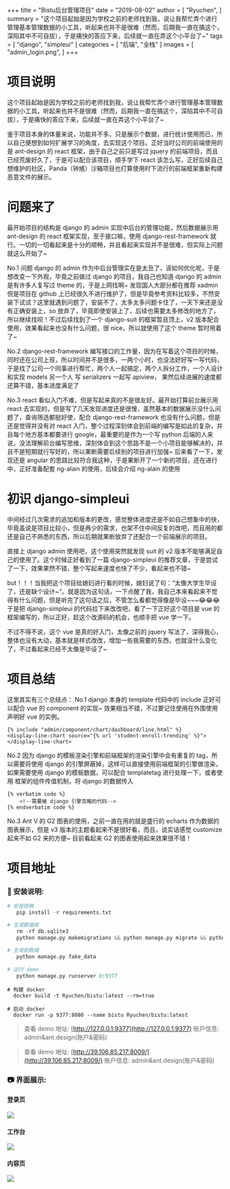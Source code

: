 +++
title = "Bistu后台管理项目"
date = "2019-08-02"
author = [
    "Ryuchen",
]
summary = "这个项目起始是因为学校之前的老师找到我，说让我帮忙弄个进行管理基本管理数据的小工具，听起来也并不是很难（然而，后期我一直在搞这个，深陷其中不可自拔），于是痛快的答应下来，后续就一直在弄这个小平台了~"
tags = [
    "django",
    "simpleui"
]
categories = [
    "后端",
    "全栈"
]
images = [
    "admin_login.png",
]
+++

# 项目说明

这个项目起始是因为学校之前的老师找到我，说让我帮忙弄个进行管理基本管理数据的小工具，听起来也并不是很难（然而，后期我一直在搞这个，深陷其中不可自拔），于是痛快的答应下来，后续就一直在弄这个小平台了~

鉴于项目本身的体量来说，功能并不多，只是展示个数据，进行统计使用而已，所以自己便想到如何扩展学习的角度，去实现这个项目。正好当时公司的前端使用的是 ant-design 的 react 框架，由于自己之前只是写过 jquery 的前端项目，而且已经荒废好久了，于是可以配合该项目，顺手学下 react 该怎么写，正好后续自己想维护的社区，Panda（钟馗）沙箱项目也打算使用时下流行的前端框架重新构建恶意文件的展示。

# 问题来了
最开始项目的结构是 django 的 admin 实现中后台的管理功能，然后数据展示用 ant-design 的 react 框架实现，至于接口嘛，使用 django-rest-framework 就行。一切的一切看起来是十分的顺畅，并且看起来实现并不是很难，但实际上问题就这么开始了~

No.1 问题 django 的 admin 作为中后台管理实在是太丑了，该如何优化呢，于是想改变一下外观，毕竟之前做过 django 的项目，我自己也知道 django 的 admin 是有许多人复写过 theme 的，于是上网找啊~ 发现国人大部分都在推荐 xadmin 但是项目在 github 上已经很久不进行维护了，但是毕竟参考资料比较多，不然安装下试试？这里就遇到问题了，安装不了，太多太多问题卡住了，一天下来还是没有正确安装上，so 放弃了，毕竟即使安装上了，后续也需要太多修改的地方了，所以继续找呗！不过后续找到了一个 django-suit 的框架暂且顶上，v2 版本配合使用，效果看起来也没有什么问题，很 nice，所以就使用了这个 theme 暂时用着了~

No.2 django-rest-framework 编写接口的工作量，因为在写着这个项目的时候，同时还在公司上班，所以时间并不是很多，一两个小时，也没法好好写一写代码，于是找了公司一个同事进行帮忙，两个人一起搞定，两个人拆分工作，一个人设计和实现 models 另一个人 写 serializers 一起写 apiview， 果然后续进展的速度都还算不错，基本进度满足了

No.3 react 看似入门不难，但是写起来真的不是很友好。最开始打算前台展示用 react 去实现的，但是写了几天发现进度还是很慢，虽然基本的数据展示没什么问题了，查询筛选都挺好使，配合 django-rest-framework 也没有什么问题，但是还是觉得并没有对 react 入门，整个过程深刻体会到前端的编写是如此的复杂，并且每个地方基本都要进行 google，最重要的是作为一个写 python 后端的人来说，没法理解前台编写思维，深刻体会到这个思路不是一个小项目能够解决的，并且不是短期就行写好的，所以果断需要后续别的项目进行加强~ 后来看了一下，发现还是 angular 的思路比较符合我这种，于是果断开了一个新的项目，还在进行中，正好准备配套 ng-alain 的使用，后续会介绍 ng-alain 的使用

# 初识 django-simpleui
中间经过几次需求的追加和版本的更改，感觉整体进度还是不如自己想象中的快，毕竟虽说是项目比较小，但是再少的需求，也架不住中间反复的改吧，而且用的都还是自己不熟悉的东西，所以后期就果断放弃了还配合一个前端展示的项目。

直接上 django admin 使用吧，这个使用突然就发现 suit 的 v2 版本不能够满足自己的使用了。这个时候正好看到了一篇 django-simpleui 的推荐文章，于是尝试了一下，效果果然不错，整个写起来速度也快了不少，看起来也不错~

but！！！当我把这个项目给媳妇进行看的时候，媳妇说了句：“太像大学生毕设了，还是缺个设计~”。就是因为这句话，一下点醒了我，我自己本来看起来不觉得有什么问题，但是听完了这句话之后，不管怎么看都觉得像是毕设~~~😂😂😂 于是把 django-simpleui 的代码拉下来改改吧，看了一下正好这个项目是 vue 的框架编写的，所以正好，趁这个改源码的机会，也顺手把 vue 学一下。

不过不得不说，这个 vue 是真的好入门，太像之前的 jquery 写法了，深得我心，整体也没有大动，基本就是样式改改，增加一些我需要的东西，也就没什么变化了，不过看起来已经不太像是毕设了~

# 项目总结
这里其实有三个总结点：
No.1 django 本身的 template 代码中的 include 正好可以配合 vue 的 component 的实现~ 效果相当不错，不过要记住使用在外围使用声明好 vue 的实例。
```
{% include "admin/component/chart/dashboard/line.html" %}
<display-line-chart source="{% url 'student-enroll-trending' %}"></display-line-chart>
```

No.2 因为 django 的模板渲染引擎和前端框架的渲染引擎中会有重复的 tag，所以需要将使用 django 的引擎屏蔽掉，这样可以直接使用前端框架的引擎做渲染，如果需要使用 django 的模板数据，可以配合 templatetag 进行处理一下，或者使用 框架的组件传值机制，将 django 的数据传入

```
{% verbatim code %}
    <!--需要被 django 引擎忽略的代码-->
{% endverbatim code %}
```
 
No.3 Ant V 的 G2 图表的使用，之前一直在用的就是盛行的 echarts 作为数据的图表展示，但是 v3 版本的主题看起来不是很好看，而且，说实话感觉 customize 起来不如 G2 来的方便~ 目前看起来 G2 的图表使用起来效果很不错！

# 项目地址
<div style="margin: 0 auto;text-align: center;">
<div class="github-card" data-github="Ryuchen/Bistu" data-width="400" data-height="304" data-theme="medium"></div>
<script src="//cdn.jsdelivr.net/github-cards/latest/widget.js"></script>
</div>

### 📖 安装说明:

```python
# 安装依赖
   pip install -r requirements.txt

# 生成数据库
   rm -rf db.sqlite3
   python manage.py makemigrations && python manage.py migrate && python manage.py migrate --run-syncdb
   
# 生成假数据
   python manage.py fake_data
   
# 运行 demo
   python manage.py runserver 0:9377
```

```shell
# 构建 docker
  docker build -t Ryuchen/bistu:latest --rm=true

# 启动 docker
  docker run -p 9377:8080 --name bistu Ryuchen/bistu:latest
```


 > 查看 demo 地址: [http://127.0.0.1:9377](http://127.0.0.1:9377)
 > 账户信息: admin&ant.design(账户&密码)
 
 > 查看 demo 地址: [http://39.106.85.217:8009/](http://39.106.85.217:8009/)
 > 账户信息: admin&ant.design(账户&密码)

### 📷 界面展示:

#### 登录页
![](https://github.com/Ryuchen/Bistu/raw/develop/images/login.png)

#### 工作台
![](https://github.com/Ryuchen/Bistu/raw/develop/images/dashboard.png)

#### 内容页
![](https://github.com/Ryuchen/Bistu/raw/develop/images/list.png)